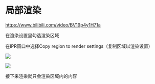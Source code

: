 # 局部渲染

<https://www.bilibili.com/video/BV19p4y1H71a>

在渲染设置里勾选渲染区域

在IPR窗口中选择Copy region to render settings（复制区域以渲染设置）

![](https://qhdtc.oss-cn-chengdu.aliyuncs.com/obsidian/image_rZ7cUzObXb.png)

![](https://qhdtc.oss-cn-chengdu.aliyuncs.com/obsidian/image_L-qW-edtHK.png)

接下来渲染就只会渲染区域内的内容
